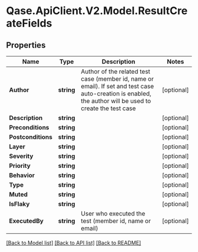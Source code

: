 # Qase.ApiClient.V2.Model.ResultCreateFields

## Properties

Name | Type | Description | Notes
------------ | ------------- | ------------- | -------------
**Author** | **string** | Author of the related test case (member id, name or email). If set and test case auto-creation is enabled, the author will be used to create the test case | [optional] 
**Description** | **string** |  | [optional] 
**Preconditions** | **string** |  | [optional] 
**Postconditions** | **string** |  | [optional] 
**Layer** | **string** |  | [optional] 
**Severity** | **string** |  | [optional] 
**Priority** | **string** |  | [optional] 
**Behavior** | **string** |  | [optional] 
**Type** | **string** |  | [optional] 
**Muted** | **string** |  | [optional] 
**IsFlaky** | **string** |  | [optional] 
**ExecutedBy** | **string** | User who executed the test (member id, name or email) | [optional] 

[[Back to Model list]](../../README.md#documentation-for-models) [[Back to API list]](../../README.md#documentation-for-api-endpoints) [[Back to README]](../../README.md)

